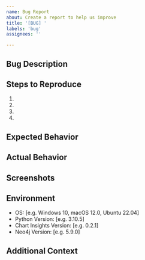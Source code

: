 ```yaml
---
name: Bug Report
about: Create a report to help us improve
title: '[BUG] '
labels: 'bug'
assignees: ''

---
```


## Bug Description
<!-- A clear and concise description of what the bug is. -->

## Steps to Reproduce
<!-- Steps to reproduce the behavior: -->
1. 
2. 
3. 
4. 

## Expected Behavior
<!-- A clear and concise description of what you expected to happen. -->

## Actual Behavior
<!-- A clear and concise description of what actually happened. -->

## Screenshots
<!-- If applicable, add screenshots to help explain your problem. -->

## Environment
 - OS: [e.g. Windows 10, macOS 12.0, Ubuntu 22.04]
 - Python Version: [e.g. 3.10.5]
 - Chart Insights Version: [e.g. 0.2.1]
 - Neo4j Version: [e.g. 5.9.0]

## Additional Context
<!-- Add any other context about the problem here. -->
